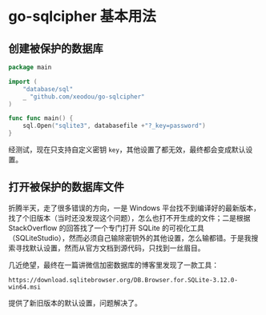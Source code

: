 # go-sqlcipher 基本用法

## 创建被保护的数据库

```go
package main

import (
	"database/sql"
	_ "github.com/xeodou/go-sqlcipher"
)

func func main() {
    sql.Open("sqlite3", databasefile +"?_key=password")
}
```

经测试，现在只支持自定义密钥 `key`，其他设置了都无效，最终都会变成默认设置。

## 打开被保护的数据库文件

折腾半天，走了很多错误的方向，一是 Windows 平台找不到编译好的最新版本，找了个旧版本（当时还没发现这个问题），怎么也打不开生成的文件；二是根据 StackOverflow 的回答找了一个专门打开 SQLite 的可视化工具（SQLiteStudio），然而必须自己输除密钥外的其他设置，怎么输都错。于是我搜索寻找默认设置，然而从官方文档到源代码，只找到一丝眉目。

几近绝望，最终在一篇讲微信加密数据库的博客里发现了一款工具：

```
https://download.sqlitebrowser.org/DB.Browser.for.SQLite-3.12.0-win64.msi
```

提供了新旧版本的默认设置，问题解决了。
